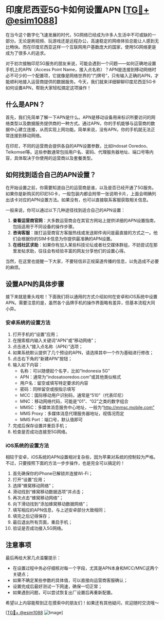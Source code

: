 # 印度尼西亚5G卡如何设置APN [[TG💪+ @esim1088](https://t.me/s/esim1088)]

在当今这个数字化飞速发展的时代，5G网络已经成为许多人生活中不可或缺的一部分。无论是刷视频、玩游戏还是远程办公，高速稳定的网络体验总能让人感到无比畅快。而在印度尼西亚这样一个互联网用户基数庞大的国家，使用5G网络更是成为了很多人的追求。

对于初次接触印尼5G服务的朋友来说，可能会遇到一个问题——如何正确地设置手机上的APN（Access Point Name，接入点名称）？APN是连接到移动网络时必不可少的一个配置项，它就像是网络世界的“门牌号”，只有输入正确的APN，才能顺利地接入运营商提供的数据服务。今天，我们就来详细聊聊印度尼西亚5G卡如何设置APN，帮助大家轻松搞定这项操作！

## 什么是APN？

首先，我们先简单了解一下APN是什么。APN是移动设备用来标识所要访问的网络类型以及数据服务提供商的一种方式。通过APN，你的手机能够与运营商的数据中心建立连接，从而实现上网功能。简单来说，没有APN，你的手机就无法正常连接到移动网络。

在印尼，不同的运营商会提供各自的APN设置参数，比如Indosat Ooredoo、Telkomsel等。这些参数通常包括用户名、密码、代理服务器地址、端口号等内容，具体取决于你使用的运营商以及套餐类型。

## 如何找到适合自己的APN设置？

在开始设置之前，你需要知道自己的运营商是谁，以及是否已经开通了5G服务。如果你是新购买的印尼5G卡，一般包装内都会附带一张说明卡片，上面会明确列出该卡对应的APN设置方法。如果没有，也可以直接联系客服获取相关信息。

一般来说，你可以通过以下几种途径找到适合自己的APN设置：

1. **查看运营商官网**：大多数运营商会在其官方网站上提供详细的APN设置指南，包括适用于不同设备的操作步骤。
2. **咨询客服**：拨打运营商官方客服热线或发送邮件询问是最直接的方式之一。他们会根据你的SIM卡信息为你提供最准确的APN设置。
3. **在线社区求助**：如果你有加入某些科技论坛或者社交媒体群组，不妨尝试在那里发帖求助，往往会有经验丰富的网友分享他们的设置心得。

当然，在这里也提醒一下大家，不要轻信非正规渠道传播的信息，以免造成不必要的麻烦。

## 设置APN的具体步骤

接下来就是重头戏啦！下面我们将以通用的方式介绍如何在安卓和iOS系统中设置APN。需要注意的是，虽然各个品牌手机的操作界面略有差异，但基本流程大同小异。

### 安卓系统的设置方法

1. 打开手机的“设置”应用；
2. 在搜索框内输入关键词“APN”或“移动网络”；
3. 点击进入“接入点名称（APN）”选项；
4. 如果系统默认提供了几个预设的APN，请选择其中一个作为基础进行修改；
5. 点击右下角的“新建APN”按钮；
6. 输入如下内容：
   - 名称：可以随便起个名字，比如“Indonesia 5G”
   - APN：通常为“indosatooredoo.com”或其他类似格式
   - 用户名：留空或填写特定要求的内容
   - 密码：同样留空或按指示填写
   - MCC：国际移动用户识别码，通常是“510”（代表印尼）
   - MNC：移动网络代码，可能是“01”、“02”之类的数字组合
   - MMSC：多媒体消息服务中心地址，一般为“http://mmsc.mobile.com”
   - MMS Proxy：多媒体消息代理服务器地址，视情况而定
   - MMS Port：端口号，默认值即可
7. 完成后保存设置并重启手机；
8. 检查是否成功连接至5G网络。

### iOS系统的设置方法

相较于安卓，iOS系统的APN设置相对复杂些，因为苹果对系统的控制较为严格。不过，只要按照下面的方法一步步操作，也是完全可以搞定的！

1. 首先确保你的iPhone已解锁并连接Wi-Fi；
2. 打开“设置”应用；
3. 选择“蜂窝移动网络”；
4. 滑动找到“蜂窝移动数据选项”并点击；
5. 再次点击“蜂窝移动网络”；
6. 向下滑动找到“添加蜂窝移动数据网络”；
7. 填写相应的APN信息，与上述安卓部分大致相同；
8. 填完之后记得保存；
9. 最后退出所有页面，重启手机；
10. 验证是否成功接入5G网络。

## 注意事项

最后再给大家几点温馨提示：

- 在设置过程中务必仔细核对每一个字段，尤其是APN本身和MCC/MNC这两个关键点；
- 如果不确定某些参数的具体值，可以直接向运营商客服确认；
- 设置完成后最好测试一下网速，确保一切正常；
- 如果遇到问题，可以尝试恢复出厂设置后再重新配置。

希望以上内容能帮到正在摸索中的朋友们！如果还有其他疑问，欢迎随时交流哦～

[[TG💪+ @esim1088](https://t.me/s/esim1088) ![Image](https://i.postimg.cc/4NQfJmqS/Snipaste-2025-05-13-00-14-12.png)]